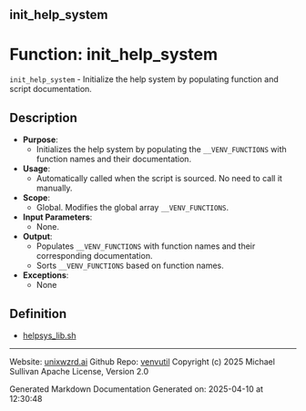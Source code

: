 ## init_help_system
# Function: init_help_system
 `init_help_system` - Initialize the help system by populating function and script documentation.
## Description
- **Purpose**:
  - Initializes the help system by populating the `__VENV_FUNCTIONS` with function names and their documentation.
- **Usage**: 
  - Automatically called when the script is sourced. No need to call it manually.
- **Scope**:
  - Global. Modifies the global array `__VENV_FUNCTIONS`.
- **Input Parameters**: 
  - None.
- **Output**: 
  - Populates `__VENV_FUNCTIONS` with function names and their corresponding documentation.
  - Sorts `__VENV_FUNCTIONS` based on function names.
- **Exceptions**: 
  - None

## Definition 

* [helpsys_lib.sh](../helpsys_lib_sh.md)
---

Website: [unixwzrd.ai](https://unixwzrd.ai)
Github Repo: [venvutil](https://github.com/unixwzrd/venvutil)
Copyright (c) 2025 Michael Sullivan
Apache License, Version 2.0

Generated Markdown Documentation
Generated on: 2025-04-10 at 12:30:48
